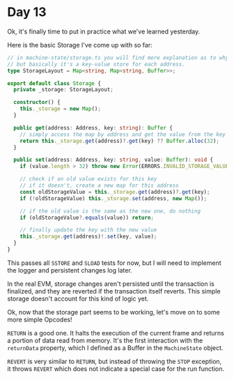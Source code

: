 # Day 13

Ok, it's finally time to put in practice what we've learned yesterday.

Here is the basic Storage I've come up with so far:

```typescript
// in machine-state/storage.ts you will find more explanation as to why I've chosen this format
// but basically it's a key-value store for each address.
type StorageLayout = Map<string, Map<string, Buffer>>;

export default class Storage {
  private _storage: StorageLayout;

  constructor() {
    this._storage = new Map();
  }

  public get(address: Address, key: string): Buffer {
    // simply access the map by address and get the value from the key
    return this._storage.get(address)?.get(key) ?? Buffer.alloc(32);
  }

  public set(address: Address, key: string, value: Buffer): void {
    if (value.length > 32) throw new Error(ERRORS.INVALID_STORAGE_VALUE_SIZE);

    // check if an old value exists for this key
    // if it doesn't, create a new map for this address
    const oldStorageValue = this._storage.get(address)?.get(key);
    if (!oldStorageValue) this._storage.set(address, new Map());

    // if the old value is the same as the new one, do nothing
    if (oldStorageValue?.equals(value)) return;

    // finally update the key with the new value
    this._storage.get(address)!.set(key, value);
  }
}
```

This passes all `SSTORE` and `SLOAD` tests for now, but I will need to implement the logger and persistent changes log later.

In the real EVM, storage changes aren't persisted until the transaction is finalized, and they are reverted if the transaction itself reverts. This simple storage doesn't account for this kind of logic yet.

Ok, now that the storage part seems to be working, let's move on to some more simple Opcodes!

`RETURN` is a good one. It halts the execution of the current frame and returns a portion of data read from memory. It's the first interaction with the `returnData` property, which I defined as a Buffer in the `MachineState` object.

`REVERT` is very similar to `RETURN`, but instead of throwing the `STOP` exception, it throws `REVERT` which does not indicate a special case for the run function.
